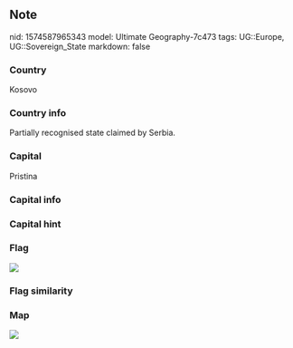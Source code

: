 ## Note
nid: 1574587965343
model: Ultimate Geography-7c473
tags: UG::Europe, UG::Sovereign_State
markdown: false

### Country
Kosovo

### Country info
Partially recognised state claimed by Serbia.

### Capital
Pristina

### Capital info


### Capital hint


### Flag
<img src="ug-flag-kosovo.svg">

### Flag similarity


### Map
<img src="ug-map-kosovo.png">
